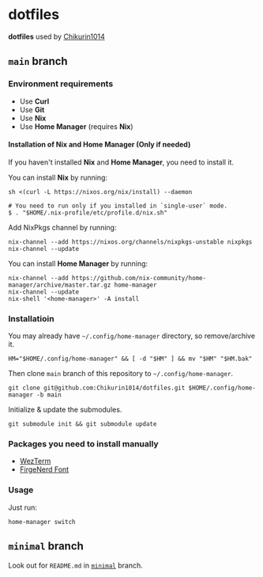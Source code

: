 # dotfiles

**dotfiles** used by [Chikurin1014](https://github.com/Chikurin1014)

## `main` branch

### Environment requirements

- Use **Curl**
- Use **Git**
- Use **Nix**
- Use **Home Manager** (requires **Nix**)

#### Installation of Nix and Home Manager (Only if needed)

If you haven't installed **Nix** and **Home Manager**, you need to install it.

You can install **Nix** by running:

```shell
sh <(curl -L https://nixos.org/nix/install) --daemon
```

```shell
# You need to run only if you installed in `single-user` mode.
$ . "$HOME/.nix-profile/etc/profile.d/nix.sh"
```

Add NixPkgs channel by running:

```shell
nix-channel --add https://nixos.org/channels/nixpkgs-unstable nixpkgs
nix-channel --update
```

You can install **Home Manager** by running:

```shell
nix-channel --add https://github.com/nix-community/home-manager/archive/master.tar.gz home-manager
nix-channel --update
nix-shell '<home-manager>' -A install
```

### Installatioin

You may already have `~/.config/home-manager` directory, so remove/archive it.

```shell
HM="$HOME/.config/home-manager" && [ -d "$HM" ] && mv "$HM" "$HM.bak"
```

Then clone `main` branch of this repository to `~/.config/home-manager`.

```shell
git clone git@github.com:Chikurin1014/dotfiles.git $HOME/.config/home-manager -b main
```

Initialize & update the submodules.

```shell
git submodule init && git submodule update
```

### Packages you need to install manually

- [WezTerm](https://wezfurlong.org/wezterm/installation.html)
- [FirgeNerd Font](https://github.com/yuru7/Firge/releases)

### Usage

Just run:

```shell
home-manager switch
```

## `minimal` branch

Look out for `README.md` in [`minimal`](https://github.com/Chikurin1014/dotfiles/tree/minimal) branch.
